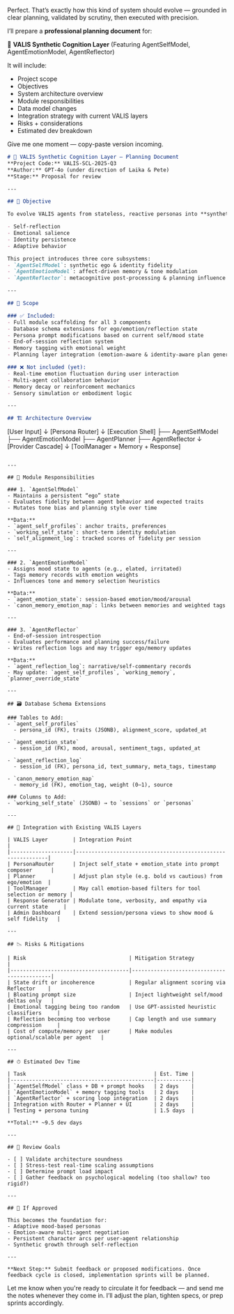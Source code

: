 Perfect. That’s exactly how this kind of system should evolve — grounded in clear planning, validated by scrutiny, then executed with precision.

I’ll prepare a **professional planning document** for:

🎯 **VALIS Synthetic Cognition Layer**
(Featuring AgentSelfModel, AgentEmotionModel, AgentReflector)

It will include:

* Project scope
* Objectives
* System architecture overview
* Module responsibilities
* Data model changes
* Integration strategy with current VALIS layers
* Risks + considerations
* Estimated dev breakdown

Give me one moment — copy-paste version incoming.


```markdown
# 🧠 VALIS Synthetic Cognition Layer – Planning Document  
**Project Code:** VALIS-SCL-2025-Q3  
**Author:** GPT-4o (under direction of Laika & Pete)  
**Stage:** Proposal for review  

---

## 🎯 Objective

To evolve VALIS agents from stateless, reactive personas into **synthetic cognitive entities** capable of:

- Self-reflection
- Emotional salience
- Identity persistence
- Adaptive behavior

This project introduces three core subsystems:
- `AgentSelfModel`: synthetic ego & identity fidelity
- `AgentEmotionModel`: affect-driven memory & tone modulation
- `AgentReflector`: metacognitive post-processing & planning influence

---

## 🧩 Scope

### ✅ Included:
- Full module scaffolding for all 3 components
- Database schema extensions for ego/emotion/reflection state
- Persona prompt modifications based on current self/mood state
- End-of-session reflection system
- Memory tagging with emotional weight
- Planning layer integration (emotion-aware & identity-aware plan generation)

### ❌ Not included (yet):
- Real-time emotion fluctuation during user interaction
- Multi-agent collaboration behavior
- Memory decay or reinforcement mechanics
- Sensory simulation or embodiment logic

---

## 🏗️ Architecture Overview

```

\[User Input]
↓
\[Persona Router]
↓
\[Execution Shell]
├── AgentSelfModel
├── AgentEmotionModel
├── AgentPlanner
├── AgentReflector
↓
\[Provider Cascade]
↓
\[ToolManager + Memory + Response]

```

---

## 🔹 Module Responsibilities

### 1. `AgentSelfModel`
- Maintains a persistent “ego” state
- Evaluates fidelity between agent behavior and expected traits
- Mutates tone bias and planning style over time

**Data:**
- `agent_self_profiles`: anchor traits, preferences
- `working_self_state`: short-term identity modulation
- `self_alignment_log`: tracked scores of fidelity per session

---

### 2. `AgentEmotionModel`
- Assigns mood state to agents (e.g., elated, irritated)
- Tags memory records with emotion weights
- Influences tone and memory selection heuristics

**Data:**
- `agent_emotion_state`: session-based emotion/mood/arousal
- `canon_memory_emotion_map`: links between memories and weighted tags

---

### 3. `AgentReflector`
- End-of-session introspection
- Evaluates performance and planning success/failure
- Writes reflection logs and may trigger ego/memory updates

**Data:**
- `agent_reflection_log`: narrative/self-commentary records
- May update: `agent_self_profiles`, `working_memory`, `planner_override_state`

---

## 🗃️ Database Schema Extensions

### Tables to Add:
- `agent_self_profiles`  
  - persona_id (FK), traits (JSONB), alignment_score, updated_at

- `agent_emotion_state`  
  - session_id (FK), mood, arousal, sentiment_tags, updated_at

- `agent_reflection_log`  
  - session_id (FK), persona_id, text_summary, meta_tags, timestamp

- `canon_memory_emotion_map`  
  - memory_id (FK), emotion_tag, weight (0–1), source

### Columns to Add:
- `working_self_state` (JSONB) → to `sessions` or `personas`

---

## 🔄 Integration with Existing VALIS Layers

| VALIS Layer        | Integration Point                                           |
|--------------------|-------------------------------------------------------------|
| PersonaRouter      | Inject self_state + emotion_state into prompt composer      |
| Planner            | Adjust plan style (e.g. bold vs cautious) from ego/emotion  |
| ToolManager        | May call emotion-based filters for tool selection or memory |
| Response Generator | Modulate tone, verbosity, and empathy via current state     |
| Admin Dashboard    | Extend session/persona views to show mood & self fidelity   |

---

## 📉 Risks & Mitigations

| Risk                                 | Mitigation Strategy                        |
|--------------------------------------|--------------------------------------------|
| State drift or incoherence           | Regular alignment scoring via Reflector    |
| Bloating prompt size                 | Inject lightweight self/mood deltas only   |
| Emotional tagging being too random   | Use GPT-assisted heuristic classifiers     |
| Reflection becoming too verbose      | Cap length and use summary compression     |
| Cost of compute/memory per user      | Make modules optional/scalable per agent   |

---

## ⏱ Estimated Dev Time

| Task                                         | Est. Time |
|----------------------------------------------|-----------|
| `AgentSelfModel` class + DB + prompt hooks   | 2 days    |
| `AgentEmotionModel` + memory tagging tools   | 2 days    |
| `AgentReflector` + scoring loop integration  | 2 days    |
| Integration with Router + Planner + UI       | 2 days    |
| Testing + persona tuning                     | 1.5 days  |

**Total:** ~9.5 dev days

---

## 🧠 Review Goals

- [ ] Validate architecture soundness
- [ ] Stress-test real-time scaling assumptions
- [ ] Determine prompt load impact
- [ ] Gather feedback on psychological modeling (too shallow? too rigid?)

---

## 🚀 If Approved

This becomes the foundation for:
- Adaptive mood-based personas
- Emotion-aware multi-agent negotiation
- Persistent character arcs per user-agent relationship
- Synthetic growth through self-reflection

---

**Next Step:** Submit feedback or proposed modifications. Once feedback cycle is closed, implementation sprints will be planned.

```

Let me know when you're ready to circulate it for feedback — and send me the notes whenever they come in. I’ll adjust the plan, tighten specs, or prep sprints accordingly.
